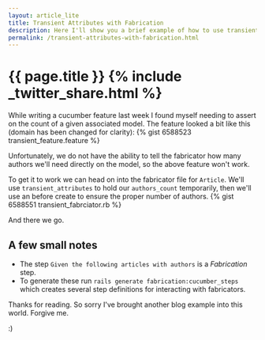 ```yaml
---
layout: article_lite
title: Transient Attributes with Fabrication
description: Here I'll show you a brief example of how to use transient attributes with the Fabrication gem!
permalink: /transient-attributes-with-fabrication.html
---
```


<h1 class="title">{{ page.title }}
{% include _twitter_share.html %}
</h1>

While writing a cucumber feature last week I found myself needing to assert on the count of a given associated model. The feature looked a bit like this (domain has been changed for clarity):
{% gist 6588523 transient_feature.feature %}

Unfortunately, we do not have the ability to tell the fabricator how many authors we'll need directly on the model, so the above feature won't work.

To get it to work we can head on into the fabricator file for `Article`.  We'll use `transient_attributes` to hold our `authors_count` temporarily, then we'll use an before create to ensure the proper number of authors.
{% gist 6588551 transient_fabrciator.rb %}


And there we go.

## A few small notes

* The step `Given the following articles with authors` is a *Fabrication* step.
* To generate these run `rails generate fabrication:cucumber_steps` which creates several step definitions for interacting with fabricators.

Thanks for reading.  So sorry I've brought another blog example into this world.  Forgive me.

:)


